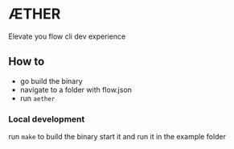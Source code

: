 # ÆTHER

Elevate you flow cli dev experience

## How to

- go build the binary
- navigate to a folder with flow.json
- run `aether`

### Local development

run `make` to build the binary start it and run it in the example folder
